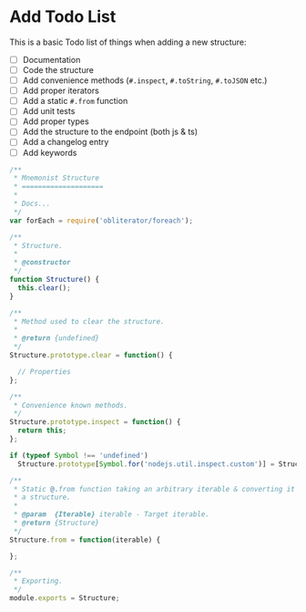 # Add Todo List

This is a basic Todo list of things when adding a new structure:

* [ ] Documentation
* [ ] Code the structure
* [ ] Add convenience methods (`#.inspect`, `#.toString`, `#.toJSON` etc.)
* [ ] Add proper iterators
* [ ] Add a static `#.from` function
* [ ] Add unit tests
* [ ] Add proper types
* [ ] Add the structure to the endpoint (both js & ts)
* [ ] Add a changelog entry
* [ ] Add keywords

```js
/**
 * Mnemonist Structure
 * ====================
 *
 * Docs...
 */
var forEach = require('obliterator/foreach');

/**
 * Structure.
 *
 * @constructor
 */
function Structure() {
  this.clear();
}

/**
 * Method used to clear the structure.
 *
 * @return {undefined}
 */
Structure.prototype.clear = function() {

  // Properties
};

/**
 * Convenience known methods.
 */
Structure.prototype.inspect = function() {
  return this;
};

if (typeof Symbol !== 'undefined')
  Structure.prototype[Symbol.for('nodejs.util.inspect.custom')] = Structure.prototype.inspect;

/**
 * Static @.from function taking an arbitrary iterable & converting it into
 * a structure.
 *
 * @param  {Iterable} iterable - Target iterable.
 * @return {Structure}
 */
Structure.from = function(iterable) {

};

/**
 * Exporting.
 */
module.exports = Structure;
```
